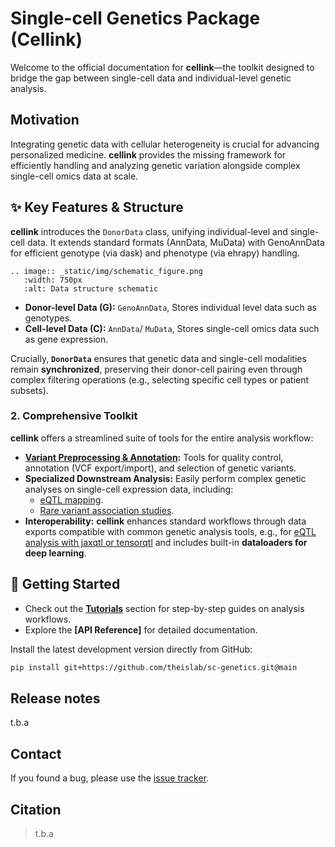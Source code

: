 # Single-cell Genetics Package (Cellink)

<!-- TODO comment back in once package is public -->
<!-- [![Tests][badge-tests]][tests]
[![Documentation][badge-docs]][documentation]

[badge-tests]: https://img.shields.io/github/actions/workflow/status/theislab/Single-cell Genetics (Cellink)/test.yaml?branch=main
[badge-docs]: https://img.shields.io/readthedocs/Single-cell Genetics (Cellink) -->

<!-- # 🧬 cellink Documentation: Integrating Genetics with Single-Cell Omics -->

Welcome to the official documentation for **cellink**—the toolkit designed to bridge the gap between single-cell data and individual-level genetic analysis.

## Motivation

Integrating genetic data with cellular heterogeneity is crucial for advancing personalized medicine. **cellink** provides the missing framework for efficiently handling and analyzing genetic variation alongside complex single-cell omics data at scale.

## ✨ Key Features & Structure

**cellink** introduces the `DonorData` class, unifying individual-level and single-cell data. It extends standard formats (AnnData, MuData) with GenoAnnData for efficient genotype (via dask) and phenotype (via ehrapy) handling.

```{eval-rst}
.. image:: _static/img/schematic_figure.png
   :width: 750px
   :alt: Data structure schematic
```

- **Donor-level Data (G):** `GenoAnnData`, Stores individual level data such as genotypes.
- **Cell-level Data (C):** `AnnData`/ `MuData`, Stores single-cell omics data such as gene expression.

Crucially, **`DonorData`** ensures that genetic data and single-cell modalities remain **synchronized**, preserving their donor-cell pairing even through complex filtering operations (e.g., selecting specific cell types or patient subsets).

### 2. Comprehensive Toolkit

**cellink** offers a streamlined suite of tools for the entire analysis workflow:

- **[Variant Preprocessing & Annotation](tutorials/explore_annotations.ipynb):** Tools for quality control, annotation (VCF export/import), and selection of genetic variants.
- **Specialized Downstream Analysis:** Easily perform complex genetic analyses on single-cell expression data, including:
    - [eQTL mapping](tutorials/pseudobulk_eqtl.ipynb).
      <!-- * Colocalization analysis with established disease loci. -->
    - [Rare variant association studies](tutorials/burden_testing.ipynb).
- **Interoperability:** **cellink** enhances standard workflows through data exports compatible with common genetic analysis tools, e.g., for [eQTL analysis with jaxqtl or tensorqtl](tutorials/pseudobulk_eqtl_jaxqtl_tensorqtl.ipynb) and includes built-in **dataloaders for deep learning**.

## 🚀 Getting Started

- Check out the **[Tutorials](tutorials/)** section for step-by-step guides on analysis workflows.
- Explore the **[API Reference]** for detailed documentation.

Install the latest development version directly from GitHub:

```bash
pip install git+https://github.com/theislab/sc-genetics.git@main
```

## Release notes

t.b.a

<!-- See the [changelog][]. -->

## Contact

<!-- For questions and help requests, you can reach out in the [scverse discourse][]. -->

If you found a bug, please use the [issue tracker][].

## Citation

> t.b.a

[mambaforge]: https://github.com/conda-forge/miniforge#mambaforge
[scverse discourse]: https://discourse.scverse.org/
[issue tracker]: https://github.com/theislab/sc-genetics/issues

<!-- [tests]: https://github.com/theislab/sc-genetics/actions/workflows/test.yml
[documentation]: https://Single-cell Genetics (Cellink).readthedocs.io
[changelog]: https://Single-cell Genetics (Cellink).readthedocs.io/en/latest/changelog.html
[api documentation]: https://Single-cell Genetics (Cellink).readthedocs.io/en/latest/api.html
[pypi]: https://pypi.org/project/Single-cell Genetics (Cellink) -->
